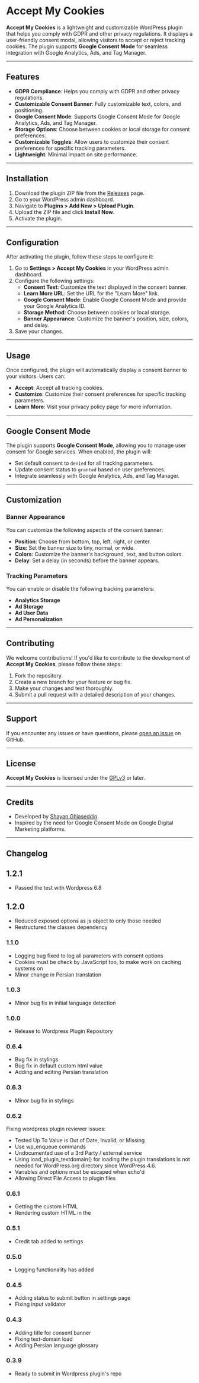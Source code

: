 # Accept My Cookies

**Accept My Cookies** is a lightweight and customizable WordPress plugin that helps you comply with GDPR and other privacy regulations. It displays a user-friendly consent modal, allowing visitors to accept or reject tracking cookies. The plugin supports **Google Consent Mode** for seamless integration with Google Analytics, Ads, and Tag Manager.

---

## Features

- **GDPR Compliance**: Helps you comply with GDPR and other privacy regulations.
- **Customizable Consent Banner**: Fully customizable text, colors, and positioning.
- **Google Consent Mode**: Supports Google Consent Mode for Google Analytics, Ads, and Tag Manager.
- **Storage Options**: Choose between cookies or local storage for consent preferences.
- **Customizable Toggles**: Allow users to customize their consent preferences for specific tracking parameters.
- **Lightweight**: Minimal impact on site performance.

---

## Installation

1. Download the plugin ZIP file from the [Releases](https://github.com/sghiaseddin/accept-my-cookies/releases) page.
2. Go to your WordPress admin dashboard.
3. Navigate to **Plugins > Add New > Upload Plugin**.
4. Upload the ZIP file and click **Install Now**.
5. Activate the plugin.

---

## Configuration

After activating the plugin, follow these steps to configure it:

1. Go to **Settings > Accept My Cookies** in your WordPress admin dashboard.
2. Configure the following settings:
   - **Consent Text**: Customize the text displayed in the consent banner.
   - **Learn More URL**: Set the URL for the "Learn More" link.
   - **Google Consent Mode**: Enable Google Consent Mode and provide your Google Analytics ID.
   - **Storage Method**: Choose between cookies or local storage.
   - **Banner Appearance**: Customize the banner's position, size, colors, and delay.
3. Save your changes.

---

## Usage

Once configured, the plugin will automatically display a consent banner to your visitors. Users can:
- **Accept**: Accept all tracking cookies.
- **Customize**: Customize their consent preferences for specific tracking parameters.
- **Learn More**: Visit your privacy policy page for more information.

---

## Google Consent Mode

The plugin supports **Google Consent Mode**, allowing you to manage user consent for Google services. When enabled, the plugin will:
- Set default consent to `denied` for all tracking parameters.
- Update consent status to `granted` based on user preferences.
- Integrate seamlessly with Google Analytics, Ads, and Tag Manager.

---

## Customization

### Banner Appearance
You can customize the following aspects of the consent banner:
- **Position**: Choose from bottom, top, left, right, or center.
- **Size**: Set the banner size to tiny, normal, or wide.
- **Colors**: Customize the banner's background, text, and button colors.
- **Delay**: Set a delay (in seconds) before the banner appears.

### Tracking Parameters
You can enable or disable the following tracking parameters:
- **Analytics Storage**
- **Ad Storage**
- **Ad User Data**
- **Ad Personalization**

---

## Contributing

We welcome contributions! If you'd like to contribute to the development of **Accept My Cookies**, please follow these steps:

1. Fork the repository.
2. Create a new branch for your feature or bug fix.
3. Make your changes and test thoroughly.
4. Submit a pull request with a detailed description of your changes.

---

## Support

If you encounter any issues or have questions, please [open an issue](https://github.com/sghiaseddin/accept-my-cookies/issues) on GitHub.

---

## License

**Accept My Cookies** is licensed under the [GPLv3](https://www.gnu.org/licenses/gpl-3.0.html) or later.

---

## Credits

- Developed by [Shayan Ghiaseddin](https://sghiaseddin.com).
- Inspired by the need for Google Consent Mode on Google Digital Marketing platforms.

---

## Changelog

## 1.2.1

- Passed the test with Wordpress 6.8

## 1.2.0

- Reduced exposed options as js object to only those needed
- Restructured the classes dependency 

### 1.1.0

- Logging bug fixed to log all parameters with consent options
- Cookies must be check by JavaScript too, to make work on caching systems on
- Minor change in Persian translation 

### 1.0.3

- Minor bug fix in initial language detection

### 1.0.0
- Release to Wordpress Plugin Repository

### 0.6.4

- Bug fix in stylings
- Bug fix in default custom html value
- Adding and editing Persian translation

### 0.6.3 ###

- Minor bug fix in stylings

### 0.6.2 ###

Fixing wordpress plugin reviewer issues:
- Tested Up To Value is Out of Date, Invalid, or Missing
- Use wp_enqueue commands
- Undocumented use of a 3rd Party / external service
- Using load_plugin_textdomain() for loading the plugin translations is not needed for WordPress.org directory since WordPress 4.6.
- Variables and options must be escaped when echo'd
- Allowing Direct File Access to plugin files

### 0.6.1 

- Getting the custom HTML
- Rendering custom HTML in the <head>

### 0.5.1 

- Credit tab added to settings

### 0.5.0

- Logging functionality has added

### 0.4.5

- Adding status to submit button in settings page
- Fixing input validator

### 0.4.3
- Adding title for consent banner
- Fixing text-domain load
- Adding Persian language glossary

### 0.3.9
- Ready to submit in Wordpress plugin's repo